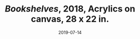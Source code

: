 ---
layout: allpaintingdetail
title:  <i>Bookshelves</i>, 2018, Acrylics on canvas, 28 x 22 in. 
date:   2019-07-14
image: Taeyoon_Choi_Books_201907_taeyoonstudiovisit_34.jpg
meta: Photo by Joe Swide
orientation:
alt-text: Bookshelf painted in blue and pink, details of books and cats.
order:
---